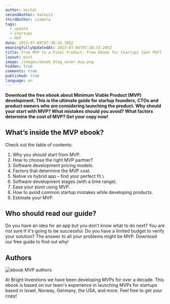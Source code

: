 ```yaml
---
author: michal
secondAuthor: mateusz
thirdAuthor: izabela
tags:
  - update
  - startups
  - MVP
date: 2023-07-04T07:38:32.701Z
meaningfullyUpdatedAt: 2023-07-04T07:38:33.285Z
title: From MVP to a Final Product. Free Ebook for Startups [Get PDF]
layout: post
image: /images/ebook_blog_cover_mvp.png
hidden: true
comments: true
published: true
language: en
---
```

**Download the free ebook about Minimum Viable Product (MVP) development. This is the ultimate guide for startup founders, CTOs and product owners who are considering launching the product. Why should your start with MVP? What mistakes should you avoid? What factors determine the cost of MVP? Get your copy now!**

<EbookDynamic sectionTitle='get free MVP guide now' ebookName='From-MVP-to-a-Final-Product.pdf' ebookDescription=' Calling all founders, CTOs and product owners! Dive into the world of MVP development with our comprehensive ebook. Don’t wait, grab your copy here!' ebookImage='/images/mvp_ebook_cover.svg' ebookAlt='MVP free ebook for startups' />

## What’s inside the MVP ebook?

Check out the table of contents:

1. Why you should start from MVP.
2. How to choose the right MVP partner?
3. Software development pricing models.
4. Factors that determine the MVP cost. 
5. Native vs hybrid app – find your perfect fit.\
6. Software development stages (with a time range).
7. Ease your pivot using MVP.
8. How to avoid common startup mistakes while developing products.
9. Estimate your MVP.

## Who should read our guide?

Do you have an idea for an app but you don’t know what to do next? You are not sure if it's going to be successful. Do you have a limited budget to verify your solution? The answer to all your problems might be MVP. Download our free guide to find out why!

## Authors

<div class="image"><img src="/images/ebook_mvp_authors_blog.png" alt="ebook MVP authors" title="ebook MVP authors"  /> </div>

At Bright Inventions we have been developing MVPs for over a decade. This ebook is based on our team's experience in launching MVPs for startups based in Israel, Norway, Germany, the USA, and more. Feel free to get your copy!